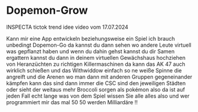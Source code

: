 # Dopemon-Grow
INSPECTA tictok trend idee
video vom 17.07.2024

Kann mir eine App entwickeln beziehungsweise ein Spiel ich brauch unbedingt Dopemon-Go da kannst du dann sehen wo andere Leute virtuell was gepflanzt haben und wenn du dahin gehst kannst du dir Samen ergattern kannst du dann in deinem virtuellen Gewächshaus hochziehen von Heranzüchten zu richtigen Killermaschinen da kann das AK 47 auch wirklich schießen und das Withwiddow einfach so ne weiße Spinne die angreift und die Arenen wo man dann mit anderen Gruppen gegeneinander kämpfen kann das sind dann immer die CSC sind den jeweiligen Städten oder sieht der weitaus mehr Broccoli sorgen als pokémon also da ist auf jeden Fall echt lange was von dem Spiel wissen Sie alle alles also und wer programmiert mir das mal 50 50 werden Milliardäre !!
